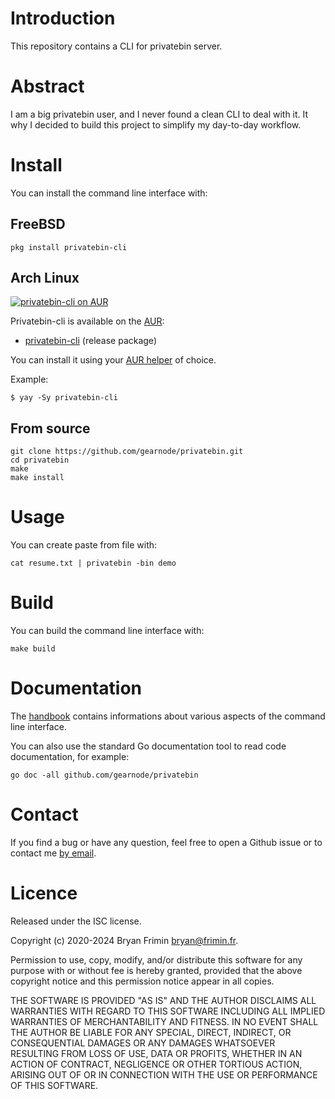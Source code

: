 # Introduction
This repository contains a CLI for privatebin server.

# Abstract
I am a big privatebin user, and I never found a clean CLI to deal with
it. It why I decided to build this project to simplify my day-to-day
workflow.

# Install
You can install the command line interface with:

## FreeBSD

    pkg install privatebin-cli

## Arch Linux

[![privatebin-cli on
AUR](https://img.shields.io/aur/version/privatebin-cli?label=privatebin-cli)](https://aur.archlinux.org/packages/privatebin-cli/)

Privatebin-cli is available on the
[AUR](https://wiki.archlinux.org/index.php/Arch_User_Repository):
- [privatebin-cli](https://aur.archlinux.org/packages/privatebin-cli/) (release package)

You can install it using your [AUR
helper](https://wiki.archlinux.org/index.php/AUR_helpers) of choice.

Example:
```console
$ yay -Sy privatebin-cli
```

## From source

    git clone https://github.com/gearnode/privatebin.git
    cd privatebin
    make
    make install

# Usage
You can create paste from file with:

    cat resume.txt | privatebin -bin demo

# Build
You can build the command line interface with:

    make build

# Documentation
The [handbook](doc/handbook.md) contains informations about various
aspects of the command line interface.

You can also use the standard Go documentation tool to read code
documentation, for example:

    go doc -all github.com/gearnode/privatebin

# Contact
If you find a bug or have any question, feel free to open a Github issue
or to contact me [by email](mailto:bryan@frimin.fr).

# Licence
Released under the ISC license.

Copyright (c) 2020-2024 Bryan Frimin <bryan@frimin.fr>.

Permission to use, copy, modify, and/or distribute this software for any
purpose with or without fee is hereby granted, provided that the above
copyright notice and this permission notice appear in all copies.

THE SOFTWARE IS PROVIDED "AS IS" AND THE AUTHOR DISCLAIMS ALL WARRANTIES WITH
REGARD TO THIS SOFTWARE INCLUDING ALL IMPLIED WARRANTIES OF MERCHANTABILITY
AND FITNESS. IN NO EVENT SHALL THE AUTHOR BE LIABLE FOR ANY SPECIAL, DIRECT,
INDIRECT, OR CONSEQUENTIAL DAMAGES OR ANY DAMAGES WHATSOEVER RESULTING FROM
LOSS OF USE, DATA OR PROFITS, WHETHER IN AN ACTION OF CONTRACT, NEGLIGENCE OR
OTHER TORTIOUS ACTION, ARISING OUT OF OR IN CONNECTION WITH THE USE OR
PERFORMANCE OF THIS SOFTWARE.
